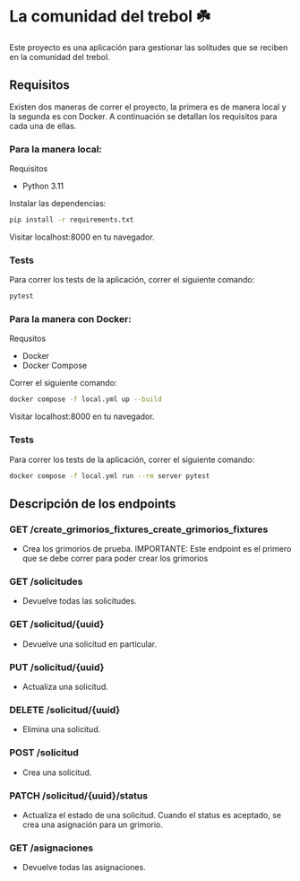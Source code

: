 # La comunidad del trebol ☘️

Este proyecto es una aplicación para gestionar las solitudes que se reciben en la comunidad del trebol. 

## Requisitos

Existen dos maneras de correr el proyecto, la primera es de manera local y la segunda es con Docker. 
A continuación se detallan los requisitos para cada una de ellas.

### Para la manera local:

Requisitos

- Python 3.11

Instalar las dependencias:

```bash
pip install -r requirements.txt
```
Visitar localhost:8000 en tu navegador.

### Tests
Para correr los tests de la aplicación, correr el siguiente comando:

```bash
pytest
```

### Para la manera con Docker:

Requsitos

- Docker
- Docker Compose

Correr el siguiente comando:

```bash
docker compose -f local.yml up --build
```

Visitar localhost:8000 en tu navegador.

### Tests
Para correr los tests de la aplicación, correr el siguiente comando:

```bash
docker compose -f local.yml run --rm server pytest
``` 


##  Descripción de los endpoints

### GET /create_grimorios_fixtures_create_grimorios_fixtures
- Crea los grimorios de prueba. IMPORTANTE: Este endpoint es el primero que se debe correr para poder crear los grimorios

### GET /solicitudes
- Devuelve todas las solicitudes.

### GET /solicitud/{uuid}
- Devuelve una solicitud en particular.

### PUT /solicitud/{uuid}
- Actualiza una solicitud.

### DELETE /solicitud/{uuid}
- Elimina una solicitud.

### POST /solicitud
- Crea una solicitud.

### PATCH /solicitud/{uuid}/status
- Actualiza el estado de una solicitud. Cuando el status es aceptado, se crea una asignación para un grimorio. 

### GET /asignaciones
- Devuelve todas las asignaciones.






